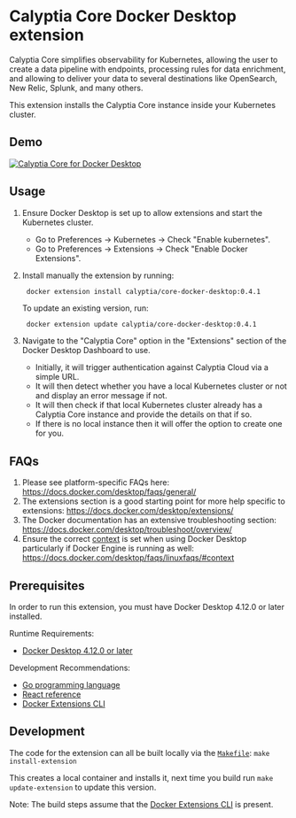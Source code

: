 # Calyptia Core Docker Desktop extension

Calyptia Core simplifies observability for Kubernetes, allowing the user to create a data pipeline with endpoints, processing rules for data enrichment, and allowing to deliver your data to several destinations like OpenSearch, New Relic, Splunk, and many others.

This extension installs the Calyptia Core instance inside your Kubernetes cluster.

## Demo

[![Calyptia Core for Docker Desktop](https://img.youtube.com/vi/weAzQEpybZ4/0.jpg)](https://www.youtube.com/watch?v=weAzQEpybZ4 "Calyptia Core for Docker Desktop")

## Usage

1. Ensure Docker Desktop is set up to allow extensions and start the Kubernetes cluster.
   - Go to Preferences -> Kubernetes -> Check "Enable kubernetes".
   - Go to Preferences -> Extensions -> Check "Enable Docker Extensions".
2. Install manually the extension by running:
   ```bash
    docker extension install calyptia/core-docker-desktop:0.4.1
   ```

   To update an existing version, run:

   ```
    docker extension update calyptia/core-docker-desktop:0.4.1
   ```
3. Navigate to the "Calyptia Core" option in the "Extensions" section of the Docker Desktop Dashboard to use.
   - Initially, it will trigger authentication against Calyptia Cloud via a simple URL.
   - It will then detect whether you have a local Kubernetes cluster or not and display an error message if not.
   - It will then check if that local Kubernetes cluster already has a Calyptia Core instance and provide the details on that if so.
   - If there is no local instance then it will offer the option to create one for you.

## FAQs

1. Please see platform-specific FAQs here: <https://docs.docker.com/desktop/faqs/general/>
2. The extensions section is a good starting point for more help specific to extensions: <https://docs.docker.com/desktop/extensions/>
3. The Docker documentation has an extensive troubleshooting section: <https://docs.docker.com/desktop/troubleshoot/overview/>
4. Ensure the correct [context](https://docs.docker.com/engine/context/working-with-contexts/) is set when using Docker Desktop particularly if Docker Engine is running as well: <https://docs.docker.com/desktop/faqs/linuxfaqs/#context>

## Prerequisites

In order to run this extension, you must have Docker Desktop 4.12.0 or later installed.

Runtime Requirements:

- [Docker Desktop 4.12.0 or later](https://www.docker.com/products/docker-desktop/)

Development Recommendations:

- [Go programming language](https://go.dev/doc/install)
- [React reference](https://reactjs.org)
- [Docker Extensions CLI](https://github.com/docker/extensions-sdk)

## Development

The code for the extension can all be built locally via the [`Makefile`](./Makefile): `make install-extension`

This creates a local container and installs it, next time you build run `make update-extension` to update this version.

Note: The build steps assume that the [Docker Extensions CLI](https://docs.docker.com/desktop/extensions-sdk) is present.
